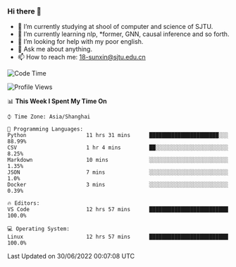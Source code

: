 ### Hi there 👋

<!--
**sunxin000/sunxin000** is a ✨ _special_ ✨ repository because its `README.md` (this file) appears on your GitHub profile.

Here are some ideas to get you started:

- 🔭 I’m currently working on ...
- 🌱 I’m currently learning ...
- 👯 I’m looking to collaborate on ...
- 🤔 I’m looking for help with ...
- 💬 Ask me about ...
- 📫 How to reach me: ...
- 😄 Pronouns: ...
- ⚡ Fun fact: ...
-->
- 🏫 I’m currently studying at shool of computer and science of SJTU.
- 🌱 I’m currently learning nlp, \*former, GNN, causal inference and so forth.
- 🤔 I’m looking for help with my poor english.
- 💬 Ask me about anything.
- 📫 How to reach me: 18-sunxin@sjtu.edu.cn
<!--START_SECTION:waka-->
![Code Time](http://img.shields.io/badge/Code%20Time-232%20hrs%2031%20mins-blue)

![Profile Views](http://img.shields.io/badge/Profile%20Views-0-blue)

📊 **This Week I Spent My Time On** 

```text
⌚︎ Time Zone: Asia/Shanghai

💬 Programming Languages: 
Python                   11 hrs 31 mins      ██████████████████████░░░   88.99% 
CSV                      1 hr 4 mins         ██░░░░░░░░░░░░░░░░░░░░░░░   8.25% 
Markdown                 10 mins             ░░░░░░░░░░░░░░░░░░░░░░░░░   1.35% 
JSON                     7 mins              ░░░░░░░░░░░░░░░░░░░░░░░░░   1.0% 
Docker                   3 mins              ░░░░░░░░░░░░░░░░░░░░░░░░░   0.39%

🔥 Editors: 
VS Code                  12 hrs 57 mins      █████████████████████████   100.0%

💻 Operating System: 
Linux                    12 hrs 57 mins      █████████████████████████   100.0%

```


 Last Updated on 30/06/2022 00:07:08 UTC
<!--END_SECTION:waka-->
